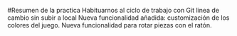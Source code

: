 #Resumen de la practica
Habituarnos al ciclo de trabajo con Git
linea de cambio sin subir a local
Nueva funcionalidad añadida: customización de los colores del juego.
Nueva funcionalidad para rotar piezas con el ratón.